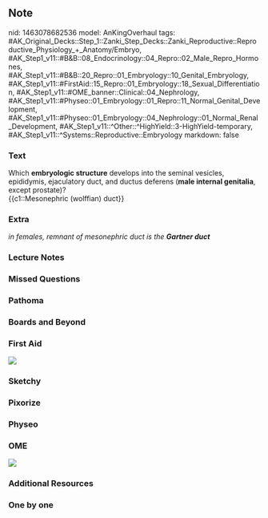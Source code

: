 ## Note
nid: 1463078682536
model: AnKingOverhaul
tags: #AK_Original_Decks::Step_1::Zanki_Step_Decks::Zanki_Reproductive::Reproductive_Physiology_+_Anatomy/Embryo, #AK_Step1_v11::#B&B::08_Endocrinology::04_Repro::02_Male_Repro_Hormones, #AK_Step1_v11::#B&B::20_Repro::01_Embryology::10_Genital_Embryology, #AK_Step1_v11::#FirstAid::15_Repro::01_Embryology::18_Sexual_Differentiation, #AK_Step1_v11::#OME_banner::Clinical::04_Nephrology, #AK_Step1_v11::#Physeo::01_Embryology::01_Repro::11_Normal_Genital_Development, #AK_Step1_v11::#Physeo::01_Embryology::04_Nephrology::01_Normal_Renal_Development, #AK_Step1_v11::^Other::^HighYield::3-HighYield-temporary, #AK_Step1_v11::^Systems::Reproductive::Embryology
markdown: false

### Text
<div>
  Which <b>embryologic structure</b> develops into the seminal
  vesicles, epididymis, ejaculatory duct, and ductus deferens
  (<b>male internal genitalia</b>, except prostate)?
</div>
<div>
  {{c1::Mesonephric (wolffian) duct}}
</div>

### Extra
<i>in females, remnant of mesonephric duct is the <b>Gartner
duct</b></i>

### Lecture Notes


### Missed Questions


### Pathoma


### Boards and Beyond


### First Aid
<img src="tmpPsAdC5.png">

### Sketchy


### Pixorize


### Physeo


### OME
<div class="ome-widget">
  <a href=
  "https://onlinemeded.org/spa/nephrology?ref=anki"><img src=
  "_OME_AnkiFlashcards_Topic_3.png"></a>
</div>

### Additional Resources


### One by one

